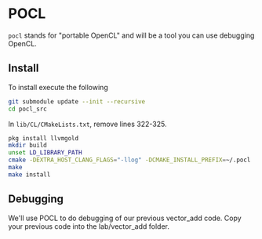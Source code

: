 # POCL
`pocl` stands for "portable OpenCL" and will be a tool you can use debugging OpenCL.

## Install
To install execute the following

```bash
git submodule update --init --recursive
cd pocl_src
```

In `lib/CL/CMakeLists.txt`, remove lines 322-325.

```bash
pkg install llvmgold
mkdir build
unset LD_LIBRARY_PATH
cmake -DEXTRA_HOST_CLANG_FLAGS="-llog" -DCMAKE_INSTALL_PREFIX=~/.pocl ..
make
make install
```

## Debugging
We'll use POCL to do debugging of our previous vector_add code.  Copy your previous code  into the lab/vector_add folder.